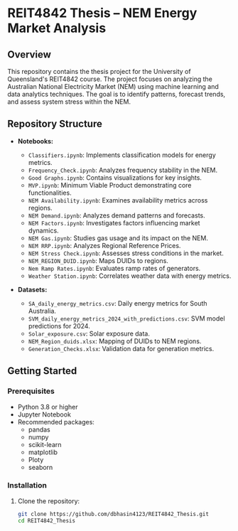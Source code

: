 # REIT4842 Thesis – NEM Energy Market Analysis

## Overview

This repository contains the thesis project for the University of Queensland's REIT4842 course. The project focuses on analyzing the Australian National Electricity Market (NEM) using machine learning and data analytics techniques. The goal is to identify patterns, forecast trends, and assess system stress within the NEM.

## Repository Structure

- **Notebooks:**
  - `Classifiers.ipynb`: Implements classification models for energy metrics.
  - `Frequency_Check.ipynb`: Analyzes frequency stability in the NEM.
  - `Good Graphs.ipynb`: Contains visualizations for key insights.
  - `MVP.ipynb`: Minimum Viable Product demonstrating core functionalities.
  - `NEM Availability.ipynb`: Examines availability metrics across regions.
  - `NEM Demand.ipynb`: Analyzes demand patterns and forecasts.
  - `NEM Factors.ipynb`: Investigates factors influencing market dynamics.
  - `NEM Gas.ipynb`: Studies gas usage and its impact on the NEM.
  - `NEM RRP.ipynb`: Analyzes Regional Reference Prices.
  - `NEM Stress Check.ipynb`: Assesses stress conditions in the market.
  - `NEM_REGION_DUID.ipynb`: Maps DUIDs to regions.
  - `Nem Ramp Rates.ipynb`: Evaluates ramp rates of generators.
  - `Weather Station.ipynb`: Correlates weather data with energy metrics.

- **Datasets:**
  - `SA_daily_energy_metrics.csv`: Daily energy metrics for South Australia.
  - `SVM_daily_energy_metrics_2024_with_predictions.csv`: SVM model predictions for 2024.
  - `Solar_exposure.csv`: Solar exposure data.
  - `NEM_Region_duids.xlsx`: Mapping of DUIDs to NEM regions.
  - `Generation_Checks.xlsx`: Validation data for generation metrics.

## Getting Started

### Prerequisites

- Python 3.8 or higher
- Jupyter Notebook
- Recommended packages:
  - pandas
  - numpy
  - scikit-learn
  - matplotlib
  - Ploty
  - seaborn

### Installation

1. Clone the repository:

   ```bash
   git clone https://github.com/dbhasin4123/REIT4842_Thesis.git
   cd REIT4842_Thesis
